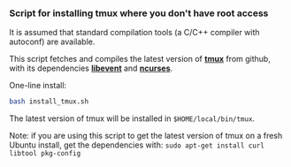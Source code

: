 ### Script for installing **tmux** where you don't have root access

It is assumed that standard compilation tools (a C/C++ compiler with autoconf) are available.

This script fetches and compiles the latest version of [**tmux**](https://github.com/tmux/tmux) from github, with its dependencies [**libevent**](https://github.com/libevent/libevent) and [**ncurses**](https://ftp.gnu.org/pub/gnu/ncurses/).

One-line install:

```bash
bash install_tmux.sh
```

The latest version of tmux will be installed in `$HOME/local/bin/tmux`.

Note: if you are using this script to get the latest version of tmux on a fresh Ubuntu install, get the dependencies with: `sudo apt-get install curl libtool pkg-config`
